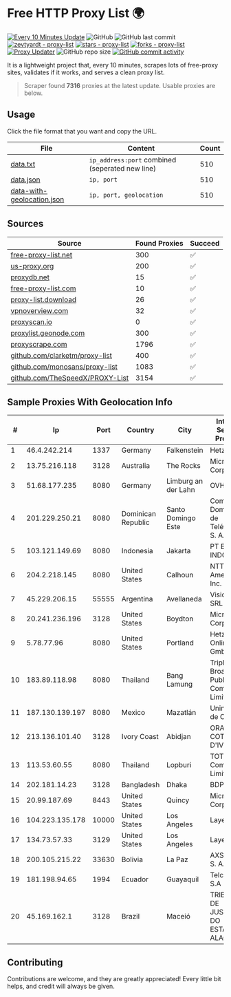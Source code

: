 
# Free HTTP Proxy List 🌍

[![Every 10 Minutes Update](https://github.com/mertguvencli/http-proxy-list/actions/workflows/main.yml/badge.svg?branch=main)](https://github.com/mertguvencli/http-proxy-list/actions/workflows/main.yml)
![GitHub](https://img.shields.io/github/license/mertguvencli/http-proxy-list)
![GitHub last commit](https://img.shields.io/github/last-commit/mertguvencli/http-proxy-list)
[![zevtyardt - proxy-list](https://img.shields.io/static/v1?label=zevtyardt&message=proxy-list&color=blue&logo=github)](https://github.com/zevtyardt/proxy-list "Go to GitHub repo")
[![stars - proxy-list](https://img.shields.io/github/stars/zevtyardt/proxy-list?style=social)](https://github.com/zevtyardt/proxy-list)
[![forks - proxy-list](https://img.shields.io/github/forks/zevtyardt/proxy-list?style=social)](https://github.com/zevtyardt/proxy-list)
[![Proxy Updater](https://github.com/zevtyardt/proxy-list/workflows/Proxy%20Updater/badge.svg)](https://github.com/zevtyardt/proxy-list/actions?query=workflow:"Proxy+Updater")
![GitHub repo size](https://img.shields.io/github/repo-size/zevtyardt/proxy-list)
[![GitHub commit activity](https://img.shields.io/github/commit-activity/m/zevtyardt/proxy-list?logo=commits)](https://github.com/zevtyardt/proxy-list/commits/main)

It is a lightweight project that, every 10 minutes, scrapes lots of free-proxy sites, validates if it works, and serves a clean proxy list.

> Scraper found **7316** proxies at the latest update. Usable proxies are below.

## Usage

Click the file format that you want and copy the URL.

|File|Content|Count|
|----|-------|-----|
|[data.txt](https://raw.githubusercontent.com/mertguvencli/http-proxy-list/main/proxy-list/data.txt)|`ip_address:port` combined (seperated new line)|510|
|[data.json](https://raw.githubusercontent.com/mertguvencli/http-proxy-list/main/proxy-list/data.json)|`ip, port`|510|
|[data-with-geolocation.json](https://raw.githubusercontent.com/mertguvencli/http-proxy-list/main/proxy-list/data-with-geolocation.json)|`ip, port, geolocation`|510|

## Sources

|Source|Found Proxies|Succeed|
|------|-------------|-------|
|[free-proxy-list.net](https://free-proxy-list.net)|300|✅|
|[us-proxy.org](https://www.us-proxy.org)|200|✅|
|[proxydb.net](http://proxydb.net)|15|✅|
|[free-proxy-list.com](https://free-proxy-list.com/?page=&port=&type%5B%5D=http&type%5B%5D=https&up_time=0&search=Search)|10|✅|
|[proxy-list.download](https://www.proxy-list.download/HTTP)|26|✅|
|[vpnoverview.com](https://vpnoverview.com/privacy/anonymous-browsing/free-proxy-servers)|32|✅|
|[proxyscan.io](https://www.proxyscan.io)|0|✅|
|[proxylist.geonode.com](https://proxylist.geonode.com/api/proxy-list?limit=300&page=1&sort_by=lastChecked&sort_type=desc&protocols=http,https)|300|✅|
|[proxyscrape.com](https://api.proxyscrape.com/v2/?request=displayproxies&protocol=http&timeout=10000&country=all&ssl=all&anonymity=all)|1796|✅|
|[github.com/clarketm/proxy-list](https://raw.githubusercontent.com/clarketm/proxy-list/master/proxy-list-raw.txt)|400|✅|
|[github.com/monosans/proxy-list](https://raw.githubusercontent.com/monosans/proxy-list/main/proxies/http.txt)|1083|✅|
|[github.com/TheSpeedX/PROXY-List](https://raw.githubusercontent.com/TheSpeedX/PROXY-List/master/http.txt)|3154|✅|


## Sample Proxies With Geolocation Info

|#|Ip|Port|Country|City|Internet Service Provider|
|-|--|----|-------|----|-------------------------|
|1|46.4.242.214|1337|Germany|Falkenstein|Hetzner|
|2|13.75.216.118|3128|Australia|The Rocks|Microsoft Corporation|
|3|51.68.177.235|8080|Germany|Limburg an der Lahn|OVH SAS|
|4|201.229.250.21|8080|Dominican Republic|Santo Domingo Este|Compañía Dominicana de Teléfonos S. A.|
|5|103.121.149.69|8080|Indonesia|Jakarta|PT EMERIO INDONESIA|
|6|204.2.218.145|8080|United States|Calhoun|NTT America, Inc.|
|7|45.229.206.15|55555|Argentina|Avellaneda|Visio RED SRL|
|8|20.241.236.196|3128|United States|Boydton|Microsoft Corporation|
|9|5.78.77.96|8080|United States|Portland|Hetzner Online GmbH|
|10|183.89.118.98|8080|Thailand|Bang Lamung|Triple T Broadband Public Company Limited|
|11|187.130.139.197|8080|Mexico|Mazatlán|Uninet S.A. de C.V.|
|12|213.136.101.40|3128|Ivory Coast|Abidjan|ORANGE COTE D'IVOIRE|
|13|113.53.60.55|8080|Thailand|Lopburi|TOT Public Company Limited|
|14|202.181.14.23|3128|Bangladesh|Dhaka|BDPEER|
|15|20.99.187.69|8443|United States|Quincy|Microsoft Corporation|
|16|104.223.135.178|10000|United States|Los Angeles|LayerHost|
|17|134.73.57.33|3129|United States|Los Angeles|LayerHost|
|18|200.105.215.22|33630|Bolivia|La Paz|AXS Bolivia S. A.|
|19|181.198.94.65|1994|Ecuador|Guayaquil|Telconet S.A|
|20|45.169.162.1|3128|Brazil|Maceió|TRIBUNAL DE JUSTIÇA DO ESTADO DE ALAGOAS|



## Contributing

Contributions are welcome, and they are greatly appreciated! Every
little bit helps, and credit will always be given.

